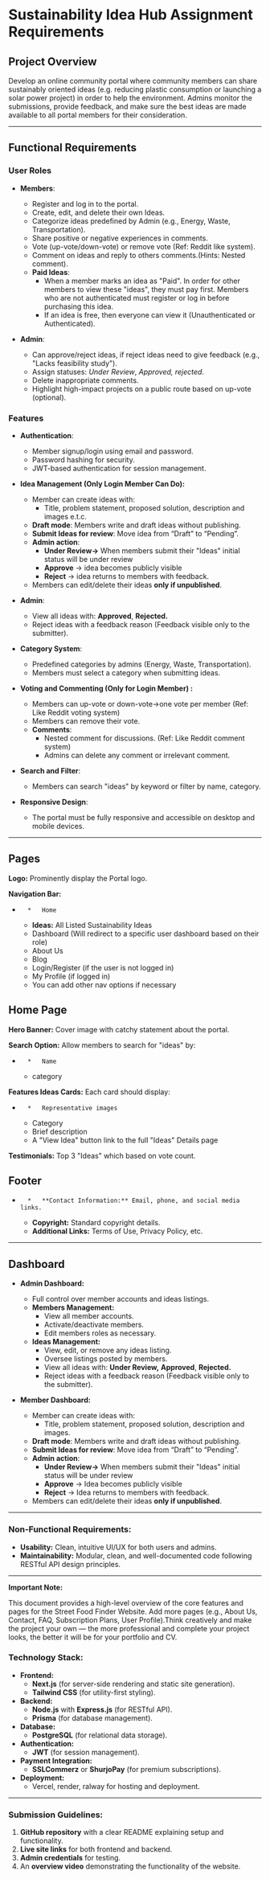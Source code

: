 # **Sustainability Idea Hub Assignment Requirements**

## **Project Overview**

Develop an online community portal where community members can share sustainably oriented ideas (e.g. reducing plastic consumption or launching a solar power project) in order to help the environment. Admins monitor the submissions, provide feedback, and make sure the best ideas are made available to all portal members for their consideration.

---

## **Functional Requirements**

### **User Roles**

- **Members**:

  - Register and log in to the portal.
  - Create, edit, and delete their own Ideas.
  - Categorize ideas predefined by Admin (e.g., Energy, Waste, Transportation).
  - Share positive or negative experiences in comments.
  - Vote (up-vote/down-vote) or remove vote (Ref: Reddit like system).
  - Comment on ideas and reply to others comments.(Hints: Nested comment).
  - **Paid Ideas**:
    - When a member marks an idea as "Paid". In order for other members to view these "ideas", they must pay first. Members who are not authenticated must register or log in before purchasing this idea.
    - If an idea is free, then everyone can view it (Unauthenticated or Authenticated).

- **Admin**:
  - Can approve/reject ideas, if reject ideas need to give feedback (e.g., "Lacks feasibility study").
  - Assign statuses: _Under Review_, _Approved, rejected._
  - Delete inappropriate comments.
  - Highlight high-impact projects on a public route based on up-vote (optional).

### **Features**

- **Authentication**:

  - Member signup/login using email and password.
  - Password hashing for security.
  - JWT-based authentication for session management.

- **Idea Management (Only Login Member Can Do):**

  - Member can create ideas with:
    - Title, problem statement, proposed solution, description and images e.t.c.
  - **Draft mode**: Members write and draft ideas without publishing.
  - **Submit Ideas for review**: Move idea from “Draft” to “Pending”.
  - **Admin action**:
    - **Under Review→** When members submit their "Ideas" initial status will be under review
    - **Approve** → idea becomes publicly visible
    - **Reject** → idea returns to members with feedback.
  - Members can edit/delete their ideas **only if unpublished**.

- **Admin**:

  - View all ideas with: **Approved**, **Rejected.**
  - Reject ideas with a feedback reason (Feedback visible only to the submitter).

- **Category System**:

  - Predefined categories by admins (Energy, Waste, Transportation).
  - Members must select a category when submitting ideas.

- **Voting and Commenting (Only for Login Member) :**

  - Members can up-vote or down-vote→one vote per member (Ref: Like Reddit voting system)
  - Members can remove their vote.
  - **Comments**:
    - Nested comment for discussions. (Ref: Like Reddit comment system)
    - Admins can delete any comment or irrelevant comment.

- **Search and Filter**:

  - Members can search "ideas" by keyword or filter by name, category.

- **Responsive Design**:
  - The portal must be fully responsive and accessible on desktop and mobile devices.

---

## **Pages**

**Logo:** Prominently display the Portal logo.

**Navigation Bar:**

-       *   Home
  - **Ideas:** All Listed Sustainability Ideas
  - Dashboard (Will redirect to a specific user dashboard based on their role)
  - About Us
  - Blog
  - Login/Register (if the user is not logged in)
  - My Profile (if logged in)
  - You can add other nav options if necessary

## **Home Page**

**Hero Banner:** Cover image with catchy statement about the portal.

**Search Option:** Allow members to search for "ideas" by:

-       *   Name
  - category

**Features Ideas Cards:** Each card should display:

-       *   Representative images
  - Category
  - Brief description
  - A "View Idea" button link to the full "Ideas" Details page

**Testimonials:** Top 3 "Ideas" which based on vote count.

## **Footer**

-       *   **Contact Information:** Email, phone, and social media links.
  - **Copyright:** Standard copyright details.
  - **Additional Links:** Terms of Use, Privacy Policy, etc.

---

## **Dashboard**

- **Admin Dashboard:**

  - Full control over member accounts and ideas listings.
  - **Members Management:**
    - View all member accounts.
    - Activate/deactivate members.
    - Edit members roles as necessary.
  - **Ideas Management:**
    - View, edit, or remove any ideas listing.
    - Oversee listings posted by members.
    - View all ideas with: **Under Review,** **Approved**, **Rejected.**
    - Reject ideas with a feedback reason (Feedback visible only to the submitter).

- **Member Dashboard:**
  - Member can create ideas with:
    - Title, problem statement, proposed solution, description and images.
  - **Draft mode**: Members write and draft ideas without publishing.
  - **Submit Ideas for review**: Move idea from “Draft” to “Pending”.
  - **Admin action**:
    - **Under Review→** When members submit their "Ideas" initial status will be under review
    - **Approve** → Idea becomes publicly visible
    - **Reject** → Idea returns to members with feedback.
  - Members can edit/delete their ideas **only if unpublished**.

---

### **Non-Functional Requirements:**

- **Usability:** Clean, intuitive UI/UX for both users and admins.
- **Maintainability:** Modular, clean, and well-documented code following RESTful API design principles.

---

**Important Note:**

This document provides a high-level overview of the core features and pages for the Street Food Finder Website. Add more pages (e.g., About Us, Contact, FAQ, Subscription Plans, User Profile).Think creatively and make the project your own — the more professional and complete your project looks, the better it will be for your portfolio and CV.

### **Technology Stack:**

- **Frontend:**
  - **Next.js** (for server-side rendering and static site generation).
  - **Tailwind CSS** (for utility-first styling).
- **Backend:**
  - **Node.js** with **Express.js** (for RESTful API).
  - **Prisma** (for database management).
- **Database:**
  - **PostgreSQL** (for relational data storage).
- **Authentication:**
  - **JWT** (for session management).
- **Payment Integration:**
  - **SSLCommerz** or **ShurjoPay** (for premium subscriptions).
- **Deployment:**
  - Vercel, render, ralway for hosting and deployment.

---

### **Submission Guidelines:**

1. **GitHub repository** with a clear README explaining setup and functionality.
2. **Live site links** for both frontend and backend.
3. **Admin credentials** for testing.
4. An **overview video** demonstrating the functionality of the website.
